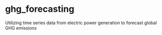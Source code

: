 # ghg_forecasting
Utilizing time series data from electric power generation to forecast global GHG emissions
